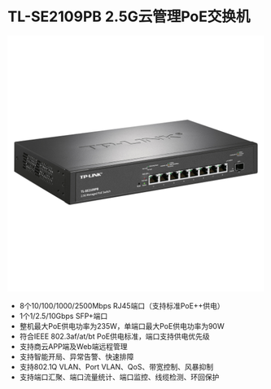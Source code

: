 # TL-SE2109PB 2.5G云管理PoE交换机

![TL-SE2109PB](../../../assets/images/e0f3eba7-a88a-4640-a393-53df9c480d8c.png)

- 8个10/100/1000/2500Mbps RJ45端口（支持标准PoE++供电）
- 1个1/2.5/10Gbps SFP+端口
- 整机最大PoE供电功率为235W，单端口最大PoE供电功率为90W
- 符合IEEE 802.3af/at/bt PoE供电标准，端口支持供电优先级
- 支持商云APP端及Web端远程管理
- 支持智能开局、异常告警、快速排障
- 支持802.1Q VLAN、Port VLAN、QoS、带宽控制、风暴抑制
- 支持端口汇聚、端口流量统计、端口监控、线缆检测、环回保护

